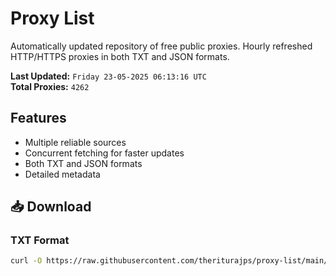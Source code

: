 # Proxy List

Automatically updated repository of free public proxies. Hourly refreshed HTTP/HTTPS proxies in both TXT and JSON formats.

**Last Updated:** `Friday 23-05-2025 06:13:16 UTC`  
**Total Proxies:** `4262`

## Features
- Multiple reliable sources
- Concurrent fetching for faster updates
- Both TXT and JSON formats
- Detailed metadata

## 📥 Download

### TXT Format
```bash
curl -O https://raw.githubusercontent.com/theriturajps/proxy-list/main/proxies.txt